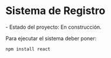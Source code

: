 <h1>Sistema de Registro</h1>
- Estado del proyecto: En construcción. 

Para ejecutar el sistema deber poner:

```npm install react```
